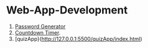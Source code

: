 # Web-App-Development
1. [Password Generator](http://127.0.0.1:5500/PasswordGenerator/index.html)
2. [Countdown Timer](http://127.0.0.1:5500/countdown%20timer/index.html).
3. [quizApp}(http://127.0.0.1:5500/quizApp/index.html)
